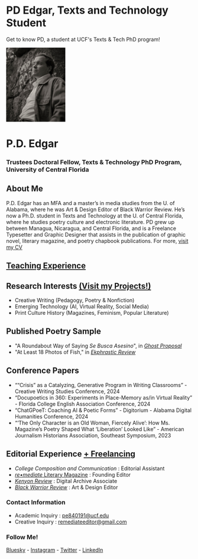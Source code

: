 # PD Edgar, Texts and Technology Student
Get to know PD, a student at UCF's Texts &amp; Tech PhD program! 

<img src="assets/PDEdgarHeadshot24.png" height="200">

# P.D. Edgar
### Trustees Doctoral Fellow, Texts & Technology PhD Program, University of Central Florida

## About Me
P.D. Edgar has an MFA and a master’s in media studies from the U. of Alabama, where he was Art & Design Editor of Black Warrior Review. He’s now a Ph.D. student in Texts and Technology at the U. of Central Florida, where he studies poetry culture and electronic literature. PD grew up between Managua, Nicaragua, and Central Florida, and is a Freelance Typesetter and Graphic Designer that assists in the publication of graphic novel, literary magazine, and poetry chapbook publications. For more, [visit my CV](cv.md)

## [Teaching Experience](teaching/index.md)

## Research Interests [(Visit my Projects!)](projects/index.md)
- Creative Writing (Pedagogy, Poetry & Nonfiction)
- Emerging Technology (AI, Virtual Reality, Social Media)		
- Print Culture History (Magazines, Feminism, Popular Literature)

## Published Poetry Sample
- "A Roundabout Way of Saying *Se Busca Asesino*", in [*Ghost Proposal*](https://ghostproposal.com/PD-Edgar)
- "At Least 18 Photos of Fish," in [*Ekphrastic Review*](https://www.ekphrastic.net/the-ekphrastic-review/at-least-18-photos-of-fish-by-p-d-edgar)

## Conference Papers
- ““Crisis” as a Catalyzing, Generative Program in Writing Classrooms” - Creative Writing Studies Conference, 2024
- “Docupoetics in 360: Experiments in Place-Memory as/in Virtual Reality” - Florida College English Association Conference, 2024
- “ChatGPoeT: Coaching AI & Poetic Forms” - Digitorium -  Alabama Digital Humanities Conference, 2024
- “‘The Only Character is an Old Woman, Fiercely Alive’: How Ms. Magazine’s Poetry Shaped What ‘Liberation’ Looked Like” - American Journalism Historians Association, Southeast Symposium, 2023

## Editorial Experience [+ Freelancing](freelance/index.md)
- *College Composition and Communication* : Editorial Assistant
- [*re•mediate* Literary Magazine](https://remediatelitmag.xyz) : Founding Editor
- [*Kenyon Review*](https://kenyonreview.org) : Digital Archive Associate
- [*Black Warrior Review*](https://bwr.ua.edu) : Art & Design Editor

### Contact Information
- Academic Inquiry : pe840191@ucf.edu
- Creative Inquiry : remediateeditor@gmail.com

### Follow Me!

[Bluesky](https://bsky.app/profile/pdedgar30.bsky.social) - [Instagram](https://www.instagram.com/pdedgar30/) - [Twitter](https://x.com/PDEdgar30) - [LinkedIn](https://www.linkedin.com/in/p-d-edgar/)
